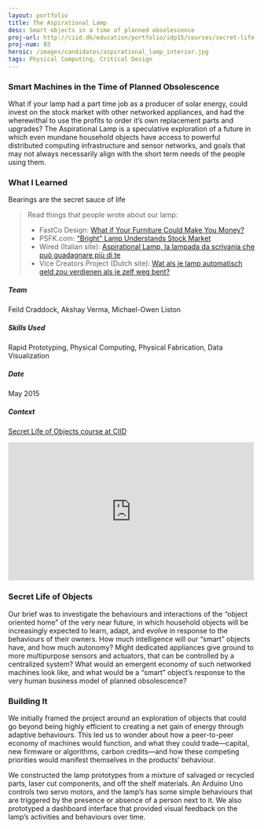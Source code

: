 ```yaml
---
layout: portfolio
title: The Aspirational Lamp
desc: Smart objects in a time of planned obsolescence
proj-url: http://ciid.dk/education/portfolio/idp15/courses/secret-life-of-objects/projects/the-aspirational-lamp/
proj-num: 03
heroic: /images/candidates/aspirational_lamp_interior.jpg
tags: Physical Computing, Critical Design
---
```


### Smart Machines in the Time of Planned Obsolescence

What if your lamp had a part time job as a producer of solar energy, could invest on the stock market with other networked appliances, and had the wherewithal to use the profits to order it’s own replacement parts and upgrades? The Aspirational Lamp is a speculative exploration of a future in which even mundane household objects have access to powerful distributed computing infrastructure and sensor networks, and goals that may not always necessarily align with the short term needs of the people using them.

### What I Learned
Bearings are the secret sauce of life

> Read things that people wrote about our lamp:
>
> * FastCo Design: [What if Your Furniture Could Make You Money?](http://www.fastcodesign.com/3047488/what-if-your-furniture-could-make-you-money)
> * PSFK.com: [“Bright” Lamp Understands Stock Market](http://www.psfk.com/2015/06/invest-in-stock-market-stocks-aspirational-lamp-copenhagen-institute-of-interaction-design.html)
> * Wired (Italian site): [Aspirational Lamp, la lampada da scrivania che può guadagnare più di te](http://www.wired.it/tv/aspirational-lamp-lampada-scrivania-puo-guadagnare/)
> * Vice Creators Project (Dutch site): [Wat als je lamp automatisch geld zou verdienen als je zelf weg bent?](http://thecreatorsproject.vice.com/nl/blog/deze-lamp-investeert-zonne-energie-in-de-aandelenmarkt-om-geld-voor-je-te-verdienen)

##### Team
Feild Craddock, Akshay Verma, Michael-Owen Liston

##### Skills Used
Rapid Prototyping, Physical Computing, Physical Fabrication, Data Visualization

##### Date
May 2015

##### Context
[Secret Life of Objects course at CIID](http://ciid.dk/education/portfolio/idp15/courses/secret-life-of-objects/projects/the-aspirational-lamp/)

<iframe src="https://player.vimeo.com/video/130375657?byline=0&portrait=0" width="500" height="281" frameborder="0" webkitallowfullscreen mozallowfullscreen allowfullscreen></iframe>

### Secret Life of Objects

Our brief was to investigate the behaviours and interactions of the “object oriented home” of the very near future, in which household objects will be increasingly expected to learn, adapt, and evolve in response to the behaviours of their owners. How much intelligence will our “smart” objects have, and how much autonomy? Might dedicated appliances give ground to more multipurpose sensors and actuators, that can be controlled by a centralized system? What would an emergent economy of such networked machines look like, and what would be a “smart” object’s response to the very human business model of planned obsolescence?

### Building It

We initially framed the project around an exploration of objects that could go beyond being highly efficient to creating a net gain of energy through adaptive behaviours. This led us to wonder about how a peer-to-peer economy of machines would function, and what they could trade—capital, new firmware or algorithms, carbon credits—and how these competing priorities would manifest themselves in the products’ behaviour.

We constructed the lamp prototypes from a mixture of salvaged or recycled parts, laser cut components, and off the shelf materials. An Arduino Uno controls two servo motors, and the lamp’s has some simple behaviours that are triggered by the presence or absence of a person next to it. We also prototyped a dashboard interface that provided visual feedback on the lamp’s activities and behaviours over time.